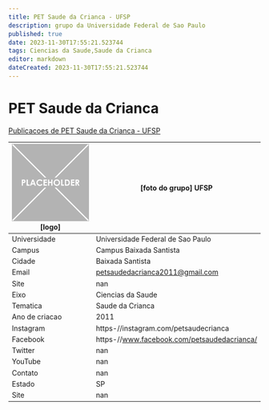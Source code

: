 ```yaml
---
title: PET Saude da Crianca - UFSP
description: grupo da Universidade Federal de Sao Paulo
published: true
date: 2023-11-30T17:55:21.523744
tags: Ciencias da Saude,Saude da Crianca
editor: markdown
dateCreated: 2023-11-30T17:55:21.523744
---
```


# PET Saude da Crianca

[Publicacoes de PET Saude da Crianca - UFSP](/atividade/235PETSaudedaCriancaUFSP/feed.md)

| ![placeholder.png](/placeholder.png) [logo] | [foto do grupo] UFSP         |
| ------------------------------------------- | ------------------------------------------------- |
| Universidade                                | Universidade Federal de Sao Paulo      |
| Campus                                      | Campus Baixada Santista            |
| Cidade                                      | Baixada Santista             |
| Email                                       | petsaudedacrianca2011@gmail.com             |
| Site                                        | nan              |
| Eixo                                        | Ciencias da Saude              |
| Tematica                                    | Saude da Crianca          |
| Ano de criacao                              | 2011        |
| Instagram                                   | https-//instagram.com/petsaudecrianca         |
| Facebook                                    | https-//www.facebook.com/petsaudedacrianca/          |
| Twitter                                     | nan           |
| YouTube                                     | nan           |
| Contato                                     | nan         |
| Estado                                      |  SP            |
| Site                                        | nan |
